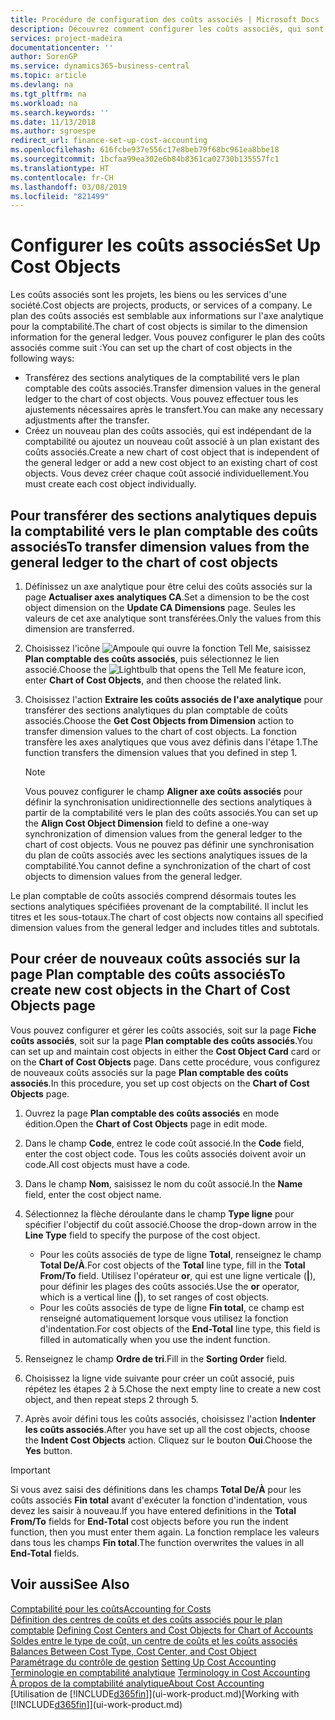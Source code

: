 ```yaml
---
title: Procédure de configuration des coûts associés | Microsoft Docs
description: Découvrez comment configurer les coûts associés, qui sont similaires aux axes analytiques pour la comptabilité.
services: project-madeira
documentationcenter: ''
author: SorenGP
ms.service: dynamics365-business-central
ms.topic: article
ms.devlang: na
ms.tgt_pltfrm: na
ms.workload: na
ms.search.keywords: ''
ms.date: 11/13/2018
ms.author: sgroespe
redirect_url: finance-set-up-cost-accounting
ms.openlocfilehash: 616fcbe937e556c17e8beb79f68bc961ea8bbe18
ms.sourcegitcommit: 1bcfaa99ea302e6b84b8361ca02730b135557fc1
ms.translationtype: HT
ms.contentlocale: fr-CH
ms.lasthandoff: 03/08/2019
ms.locfileid: "821499"
---
```

# <a name="set-up-cost-objects"></a><span data-ttu-id="a1db9-103">Configurer les coûts associés</span><span class="sxs-lookup"><span data-stu-id="a1db9-103">Set Up Cost Objects</span></span>
<span data-ttu-id="a1db9-104">Les coûts associés sont les projets, les biens ou les services d'une société.</span><span class="sxs-lookup"><span data-stu-id="a1db9-104">Cost objects are projects, products, or services of a company.</span></span> <span data-ttu-id="a1db9-105">Le plan des coûts associés est semblable aux informations sur l'axe analytique pour la comptabilité.</span><span class="sxs-lookup"><span data-stu-id="a1db9-105">The chart of cost objects is similar to the dimension information for the general ledger.</span></span> <span data-ttu-id="a1db9-106">Vous pouvez configurer le plan des coûts associés comme suit :</span><span class="sxs-lookup"><span data-stu-id="a1db9-106">You can set up the chart of cost objects in the following ways:</span></span>  

* <span data-ttu-id="a1db9-107">Transférez des sections analytiques de la comptabilité vers le plan comptable des coûts associés.</span><span class="sxs-lookup"><span data-stu-id="a1db9-107">Transfer dimension values in the general ledger to the chart of cost objects.</span></span> <span data-ttu-id="a1db9-108">Vous pouvez effectuer tous les ajustements nécessaires après le transfert.</span><span class="sxs-lookup"><span data-stu-id="a1db9-108">You can make any necessary adjustments after the transfer.</span></span>  
* <span data-ttu-id="a1db9-109">Créez un nouveau plan des coûts associés, qui est indépendant de la comptabilité ou ajoutez un nouveau coût associé à un plan existant des coûts associés.</span><span class="sxs-lookup"><span data-stu-id="a1db9-109">Create a new chart of cost object that is independent of the general ledger or add a new cost object to an existing chart of cost objects.</span></span> <span data-ttu-id="a1db9-110">Vous devez créer chaque coût associé individuellement.</span><span class="sxs-lookup"><span data-stu-id="a1db9-110">You must create each cost object individually.</span></span>  

## <a name="to-transfer-dimension-values-from-the-general-ledger-to-the-chart-of-cost-objects"></a><span data-ttu-id="a1db9-111">Pour transférer des sections analytiques depuis la comptabilité vers le plan comptable des coûts associés</span><span class="sxs-lookup"><span data-stu-id="a1db9-111">To transfer dimension values from the general ledger to the chart of cost objects</span></span>  
1.  <span data-ttu-id="a1db9-112">Définissez un axe analytique pour être celui des coûts associés sur la page **Actualiser axes analytiques CA**.</span><span class="sxs-lookup"><span data-stu-id="a1db9-112">Set a dimension to be the cost object dimension on the **Update CA Dimensions** page.</span></span> <span data-ttu-id="a1db9-113">Seules les valeurs de cet axe analytique sont transférées.</span><span class="sxs-lookup"><span data-stu-id="a1db9-113">Only the values from this dimension are transferred.</span></span>  
2.  <span data-ttu-id="a1db9-114">Choisissez l'icône ![Ampoule qui ouvre la fonction Tell Me](media/ui-search/search_small.png "Dites-moi ce que vous voulez faire"), saisissez **Plan comptable des coûts associés**, puis sélectionnez le lien associé.</span><span class="sxs-lookup"><span data-stu-id="a1db9-114">Choose the ![Lightbulb that opens the Tell Me feature](media/ui-search/search_small.png "Tell me what you want to do") icon, enter **Chart of Cost Objects**, and then choose the related link.</span></span>  
3.  <span data-ttu-id="a1db9-115">Choisissez l'action **Extraire les coûts associés de l'axe analytique** pour transférer des sections analytiques du plan comptable de coûts associés.</span><span class="sxs-lookup"><span data-stu-id="a1db9-115">Choose the **Get Cost Objects from Dimension** action to transfer dimension values to the chart of cost objects.</span></span> <span data-ttu-id="a1db9-116">La fonction transfère les axes analytiques que vous avez définis dans l'étape 1.</span><span class="sxs-lookup"><span data-stu-id="a1db9-116">The function transfers the dimension values that you defined in step 1.</span></span>  

    > [!NOTE]  
    >  <span data-ttu-id="a1db9-117">Vous pouvez configurer le champ **Aligner axe coûts associés** pour définir la synchronisation unidirectionnelle des sections analytiques à partir de la comptabilité vers le plan des coûts associés.</span><span class="sxs-lookup"><span data-stu-id="a1db9-117">You can set up the **Align Cost Object Dimension**  field to define a one-way synchronization of dimension values from the general ledger to the chart of cost objects.</span></span> <span data-ttu-id="a1db9-118">Vous ne pouvez pas définir une synchronisation du plan de coûts associés avec les sections analytiques issues de la comptabilité.</span><span class="sxs-lookup"><span data-stu-id="a1db9-118">You cannot define a synchronization of the chart of cost objects to dimension values from the general ledger.</span></span>  

<span data-ttu-id="a1db9-119">Le plan comptable de coûts associés comprend désormais toutes les sections analytiques spécifiées provenant de la comptabilité. Il inclut les titres et les sous-totaux.</span><span class="sxs-lookup"><span data-stu-id="a1db9-119">The chart of cost objects now contains all specified dimension values from the general ledger and includes titles and subtotals.</span></span>  

## <a name="to-create-new-cost-objects-in-the-chart-of-cost-objects-page"></a><span data-ttu-id="a1db9-120">Pour créer de nouveaux coûts associés sur la page Plan comptable des coûts associés</span><span class="sxs-lookup"><span data-stu-id="a1db9-120">To create new cost objects in the Chart of Cost Objects page</span></span>  
<span data-ttu-id="a1db9-121">Vous pouvez configurer et gérer les coûts associés, soit sur la page **Fiche coûts associés**, soit sur la page **Plan comptable des coûts associés**.</span><span class="sxs-lookup"><span data-stu-id="a1db9-121">You can set up and maintain cost objects in either the **Cost Object Card** card or on the **Chart of Cost Objects** page.</span></span> <span data-ttu-id="a1db9-122">Dans cette procédure, vous configurez de nouveaux coûts associés sur la page **Plan comptable des coûts associés**.</span><span class="sxs-lookup"><span data-stu-id="a1db9-122">In this procedure, you set up cost objects on the **Chart of Cost Objects** page.</span></span>  

1.  <span data-ttu-id="a1db9-123">Ouvrez la page **Plan comptable des coûts associés** en mode édition.</span><span class="sxs-lookup"><span data-stu-id="a1db9-123">Open the **Chart of Cost Objects** page in edit mode.</span></span>  
2.  <span data-ttu-id="a1db9-124">Dans le champ **Code**, entrez le code coût associé.</span><span class="sxs-lookup"><span data-stu-id="a1db9-124">In the **Code** field, enter the cost object code.</span></span> <span data-ttu-id="a1db9-125">Tous les coûts associés doivent avoir un code.</span><span class="sxs-lookup"><span data-stu-id="a1db9-125">All cost objects must have a code.</span></span>  
3.  <span data-ttu-id="a1db9-126">Dans le champ **Nom**, saisissez le nom du coût associé.</span><span class="sxs-lookup"><span data-stu-id="a1db9-126">In the **Name** field, enter the cost object name.</span></span>  
4.  <span data-ttu-id="a1db9-127">Sélectionnez la flèche déroulante dans le champ **Type ligne** pour spécifier l'objectif du coût associé.</span><span class="sxs-lookup"><span data-stu-id="a1db9-127">Choose the drop-down arrow in the **Line Type** field to specify the purpose of the cost object.</span></span>  

    * <span data-ttu-id="a1db9-128">Pour les coûts associés de type de ligne **Total**, renseignez le champ **Total De/À**.</span><span class="sxs-lookup"><span data-stu-id="a1db9-128">For cost objects of the **Total** line type, fill in the **Total From/To** field.</span></span> <span data-ttu-id="a1db9-129">Utilisez l'opérateur **or**, qui est une ligne verticale (**&#124;**), pour définir les plages des coûts associés.</span><span class="sxs-lookup"><span data-stu-id="a1db9-129">Use the **or** operator, which is a vertical line (**&#124;**), to set ranges of cost objects.</span></span>  
    * <span data-ttu-id="a1db9-130">Pour les coûts associés de type de ligne **Fin total**, ce champ est renseigné automatiquement lorsque vous utilisez la fonction d'indentation.</span><span class="sxs-lookup"><span data-stu-id="a1db9-130">For cost objects of the **End-Total** line type, this field is filled in automatically when you use  the indent function.</span></span>  
5.  <span data-ttu-id="a1db9-131">Renseignez le champ **Ordre de tri**.</span><span class="sxs-lookup"><span data-stu-id="a1db9-131">Fill in the **Sorting Order** field.</span></span>  
6.  <span data-ttu-id="a1db9-132">Choisissez la ligne vide suivante pour créer un coût associé, puis répétez les étapes 2 à 5.</span><span class="sxs-lookup"><span data-stu-id="a1db9-132">Chose the next empty line to create a new cost object, and then repeat steps 2 through 5.</span></span>  
7.  <span data-ttu-id="a1db9-133">Après avoir défini tous les coûts associés, choisissez l'action **Indenter les coûts associés**.</span><span class="sxs-lookup"><span data-stu-id="a1db9-133">After you have set up all the cost objects, choose the **Indent Cost Objects** action.</span></span> <span data-ttu-id="a1db9-134">Cliquez sur le bouton **Oui**.</span><span class="sxs-lookup"><span data-stu-id="a1db9-134">Choose the **Yes** button.</span></span>  

> [!IMPORTANT]  
>  <span data-ttu-id="a1db9-135">Si vous avez saisi des définitions dans les champs **Total De/À** pour les coûts associés **Fin total** avant d'exécuter la fonction d'indentation, vous devez les saisir à nouveau.</span><span class="sxs-lookup"><span data-stu-id="a1db9-135">If you have entered definitions in the **Total From/To** fields for **End-Total** cost objects before you run the indent function, then you must enter them again.</span></span> <span data-ttu-id="a1db9-136">La fonction remplace les valeurs dans tous les champs **Fin total**.</span><span class="sxs-lookup"><span data-stu-id="a1db9-136">The function overwrites the values in all **End-Total** fields.</span></span>  

## <a name="see-also"></a><span data-ttu-id="a1db9-137">Voir aussi</span><span class="sxs-lookup"><span data-stu-id="a1db9-137">See Also</span></span>  
[<span data-ttu-id="a1db9-138">Comptabilité pour les coûts</span><span class="sxs-lookup"><span data-stu-id="a1db9-138">Accounting for Costs</span></span>](finance-manage-cost-accounting.md)  
<span data-ttu-id="a1db9-139">[Définition des centres de coûts et des coûts associés pour le plan comptable](finance-defining-cost-centers-and-cost-objects-for-chart-of-accounts.md) </span><span class="sxs-lookup"><span data-stu-id="a1db9-139">[Defining Cost Centers and Cost Objects for Chart of Accounts](finance-defining-cost-centers-and-cost-objects-for-chart-of-accounts.md) </span></span>  
<span data-ttu-id="a1db9-140">[Soldes entre le type de coût, un centre de coûts et les coûts associés](finance-balances-between-cost-type-cost-center-and-cost-object.md) </span><span class="sxs-lookup"><span data-stu-id="a1db9-140">[Balances Between Cost Type, Cost Center, and Cost Object](finance-balances-between-cost-type-cost-center-and-cost-object.md) </span></span>  
<span data-ttu-id="a1db9-141">[Paramétrage du contrôle de gestion](finance-set-up-cost-accounting.md) </span><span class="sxs-lookup"><span data-stu-id="a1db9-141">[Setting Up Cost Accounting](finance-set-up-cost-accounting.md) </span></span>  
<span data-ttu-id="a1db9-142">[Terminologie en comptabilité analytique](finance-terminology-in-cost-accounting.md) </span><span class="sxs-lookup"><span data-stu-id="a1db9-142">[Terminology in Cost Accounting](finance-terminology-in-cost-accounting.md) </span></span>  
[<span data-ttu-id="a1db9-143">À propos de la comptabilité analytique</span><span class="sxs-lookup"><span data-stu-id="a1db9-143">About Cost Accounting</span></span>](finance-about-cost-accounting.md)  
<span data-ttu-id="a1db9-144">[Utilisation de [!INCLUDE[d365fin](includes/d365fin_md.md)]](ui-work-product.md)</span><span class="sxs-lookup"><span data-stu-id="a1db9-144">[Working with [!INCLUDE[d365fin](includes/d365fin_md.md)]](ui-work-product.md)</span></span>
